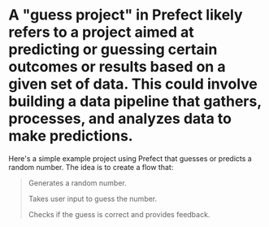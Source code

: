 # A "guess project" in Prefect likely refers to a project aimed at predicting or guessing certain outcomes or results based on a given set of data. This could involve building a data pipeline that gathers, processes, and analyzes data to make predictions.

Here's a simple example project using Prefect that guesses or predicts a random number. The idea is to create a flow that:

>Generates a random number.
>
>Takes user input to guess the number.
>
>Checks if the guess is correct and provides feedback. 
